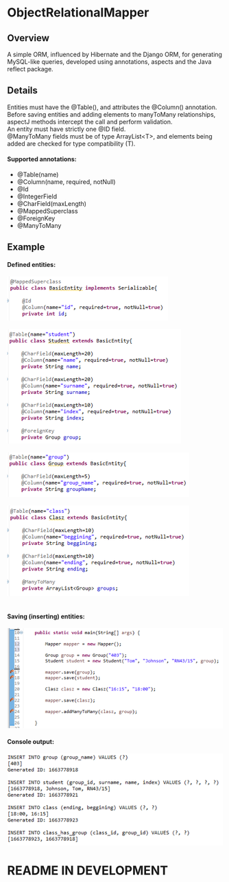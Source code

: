 # ObjectRelationalMapper

## Overview
A simple ORM, influenced by Hibernate and the Django ORM, for generating MySQL-like queries, developed using annotations, aspects and the Java reflect package.

## Details
Entities must have the @Table(), and attributes the @Column() annotation.<br>
Before saving entities and adding elements to manyToMany relationships, aspectJ methods intercept the call and perform validation.<br>
An entity must have strictly one @ID field.<br>
@ManyToMany fields must be of type ArrayList\<T>, and elements being added are checked for type compatibility (T).
  
#### Supported annotations:
* @Table(name)
* @Column(name, required, notNull)
* @Id
* @IntegerField
* @CharField(maxLength)
* @MappedSuperclass
* @ForeignKey
* @ManyToMany

## Example
#### Defined entities:
![Alt text](images/1.png?raw=true "")<br><br>
![Alt text](images/2.png?raw=true "")<br><br>
![Alt text](images/3.png?raw=true "")<br><br>
![Alt text](images/4.png?raw=true "")<br><br>

#### Saving (inserting) entities:
![Alt text](images/5.png?raw=true "")<br>

#### Console output:
![Alt text](images/6.png?raw=true "")

# README IN DEVELOPMENT
